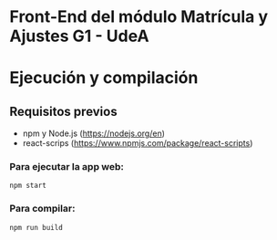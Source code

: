 # Front-End del módulo Matrícula y Ajustes G1 - UdeA

# Ejecución y compilación

## Requisitos previos
- npm y Node.js (https://nodejs.org/en)
- react-scrips (https://www.npmjs.com/package/react-scripts)

### Para ejecutar la app web:
```console
npm start
```

### Para compilar:
```console
npm run build
```
